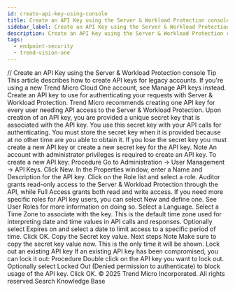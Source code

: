 ```yaml
---
id: create-api-key-using-console
title: Create an API Key using the Server & Workload Protection console
sidebar_label: Create an API Key using the Server & Workload Protection console
description: Create an API Key using the Server & Workload Protection console
tags:
  - endpoint-security
  - trend-vision-one
---
```


/*<![CDATA[*/ $('#title').html($('meta[name=map-description]').attr('content')); /*]]>*/ Create an API Key using the Server & Workload Protection console Tip This article describes how to create API keys for legacy accounts. If you're using a new Trend Micro Cloud One account, see Manage API keys instead. Create an API key to use for authenticating your requests with Server & Workload Protection. Trend Micro recommends creating one API key for every user needing API access to the Server & Workload Protection. Upon creation of an API key, you are provided a unique secret key that is associated with the API key. You use this secret key with your API calls for authenticating. You must store the secret key when it is provided because at no other time are you able to obtain it. If you lose the secret key you must create a new API key or create a new secret key for the API key. Note An account with administrator privileges is required to create an API key. To create a new API key: Procedure Go to Administration → User Management → API Keys. Click New. In the Properties window, enter a Name and Description for the API key. Click on the Role list and select a role. Auditor grants read-only access to the Server & Workload Protection through the API, while Full Access grants both read and write access. If you need more specific roles for API key users, you can select New and define one. See User Roles for more information on doing so. Select a Language. Select a Time Zone to associate with the key. This is the default time zone used for interpreting date and time values in API calls and responses. Optionally select Expires on and select a date to limit access to a specific period of time. Click OK. Copy the Secret key value. Next steps Note Make sure to copy the secret key value now. This is the only time it will be shown. Lock out an existing API key If an existing API key has been compromised, you can lock it out: Procedure Double click on the API key you want to lock out. Optionally select Locked Out (Denied permission to authenticate) to block usage of the API key. Click OK. © 2025 Trend Micro Incorporated. All rights reserved.Search Knowledge Base